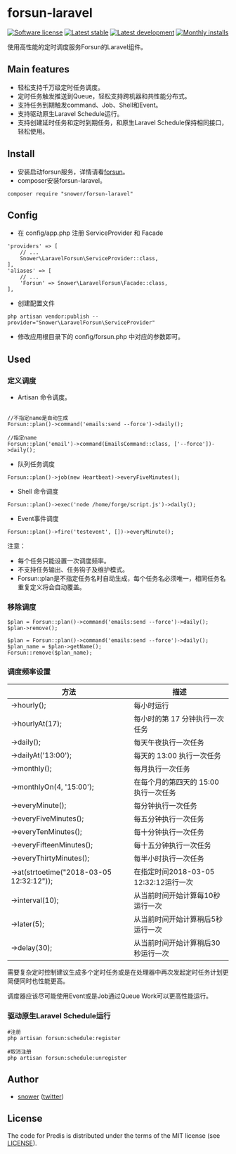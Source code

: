 # forsun-laravel #

[![Software license][ico-license]](LICENSE)
[![Latest stable][ico-version-stable]][link-packagist]
[![Latest development][ico-version-dev]][link-packagist]
[![Monthly installs][ico-downloads-monthly]][link-downloads]

使用高性能的定时调度服务Forsun的Laravel组件。


## Main features ##

* 轻松支持千万级定时任务调度。
* 定时任务触发推送到Queue，轻松支持跨机器和共性能分布式。
* 支持任务到期触发command、Job、Shell和Event。
* 支持驱动原生Laravel Schedule运行。
* 支持创建延时任务和定时到期任务，和原生Laravel Schedule保持相同接口，轻松使用。

## Install ##

* 安装启动forsun服务，详情请看[forsun](https://github.com/snower/forsun)。
* composer安装forsun-laravel。

```
composer require "snower/forsun-laravel"
```

## Config ##

* 在 config/app.php 注册 ServiceProvider 和 Facade

```
'providers' => [
    // ...
    Snower\LaravelForsun\ServiceProvider::class,
],
'aliases' => [
    // ...
    'Forsun' => Snower\LaravelForsun\Facade::class,
],
```

* 创建配置文件

```
php artisan vendor:publish --provider="Snower\LaravelForsun\ServiceProvider"
```

* 修改应用根目录下的 config/forsun.php 中对应的参数即可。

## Used ##

### 定义调度

* Artisan 命令调度。

```

//不指定name是自动生成
Forsun::plan()->command('emails:send --force')->daily();

//指定name
Forsun::plan('email')->command(EmailsCommand::class, ['--force'])->daily();
```

* 队列任务调度

```
Forsun::plan()->job(new Heartbeat)->everyFiveMinutes();
```

* Shell 命令调度

```
Forsun::plan()->exec('node /home/forge/script.js')->daily();
```

* Event事件调度

```
Forsun::plan()->fire('testevent', [])->everyMinute();
```

注意：

* 每个任务只能设置一次调度频率。
* 不支持任务输出、任务钩子及维护模式。
* Forsun::plan是不指定任务名时自动生成，每个任务名必须唯一，相同任务名重复定义将会自动覆盖。

### 移除调度

```
$plan = Forsun::plan()->command('emails:send --force')->daily();
$plan->remove();

$plan = Forsun::plan()->command('emails:send --force')->daily();
$plan_name = $plan->getName();
Forsun::remove($plan_name);
```

### 调度频率设置

| 方法 | 描述 |
| ---------- | --- |
| ->hourly(); | 每小时运行 |
| ->hourlyAt(17); | 每小时的第 17 分钟执行一次任务 |
| ->daily(); | 每天午夜执行一次任务 |
| ->dailyAt('13:00'); | 每天的 13:00 执行一次任务 |
| ->monthly(); | 每月执行一次任务 |
| ->monthlyOn(4, '15:00'); | 在每个月的第四天的 15:00 执行一次任务 |
| ->everyMinute(); | 每分钟执行一次任务 |
| ->everyFiveMinutes(); | 每五分钟执行一次任务 |
| ->everyTenMinutes(); | 每十分钟执行一次任务 |
| ->everyFifteenMinutes(); | 每十五分钟执行一次任务 |
| ->everyThirtyMinutes(); | 每半小时执行一次任务 |
| ->at(strtoetime("2018-03-05 12:32:12")); | 在指定时间2018-03-05 12:32:12运行一次 |
| ->interval(10); | 从当前时间开始计算每10秒运行一次 |
| ->later(5); | 从当前时间开始计算稍后5秒运行一次 |
| ->delay(30); | 从当前时间开始计算稍后30秒运行一次 |

需要复杂定时控制建议生成多个定时任务或是在处理器中再次发起定时任务计划更简便同时也性能更高。

调度器应该尽可能使用Event或是Job通过Queue Work可以更高性能运行。

### 驱动原生Laravel Schedule运行

```
#注册
php artisan forsun:schedule:register

#取消注册
php artisan forsun:schedule:unregister
```

## Author ##

- [snower](mailto:sujian199@gmail.com) ([twitter](http://twitter.com/snower199))


## License ##

The code for Predis is distributed under the terms of the MIT license (see [LICENSE](LICENSE)).

[ico-license]: https://img.shields.io/github/license/snower/forsun-laravel.svg?style=flat-square
[ico-version-stable]: https://img.shields.io/packagist/v/snower/forsun-laravel.svg?style=flat-square
[ico-version-dev]: https://img.shields.io/packagist/vpre/snower/forsun-laravel.svg?style=flat-square
[ico-downloads-monthly]: https://img.shields.io/packagist/dm/snower/forsun-laravel.svg?style=flat-square

[link-packagist]: https://packagist.org/packages/snower/forsun-laravel
[link-downloads]: https://packagist.org/packages/snower/forsun-laravel/stats
